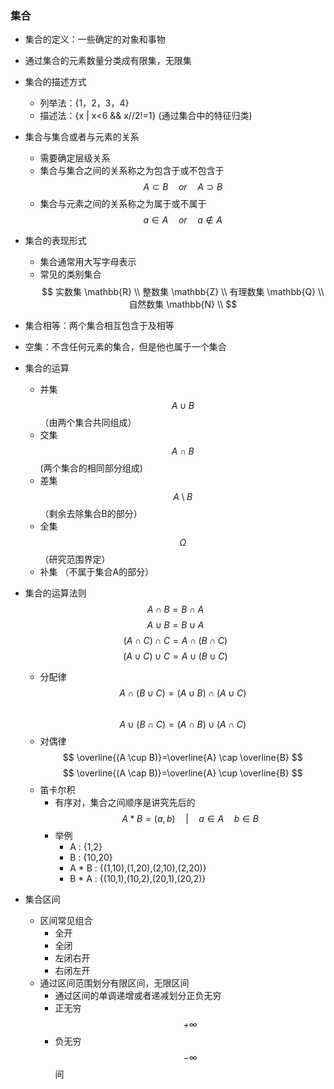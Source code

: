 ### 集合

- 集合的定义：一些确定的对象和事物 
- 通过集合的元素数量分类成有限集，无限集
- 集合的描述方式
  - 列举法：{1，2，3，4}
  - 描述法：{x | x<6 && x//2!=1} (通过集合中的特征归类) 
- 集合与集合或者与元素的关系
	- 需要确定层级关系
	- 集合与集合之间的关系称之为包含于或不包含于
    $$ A \subset B \quad or \quad A \supset B  $$ 
	- 集合与元素之间的关系称之为属于或不属于
	$$ a \in A \quad or \quad a \notin A  $$ 
- 集合的表现形式
	- 集合通常用大写字母表示
	- 常见的类别集合  
    $$
实数集 \mathbb{R} \\ 整数集 \mathbb{Z} \\ 有理数集 \mathbb{Q} \\ 自然数集 \mathbb{N} \\
    $$  
- 集合相等：两个集合相互包含于及相等
- 空集：不含任何元素的集合，但是他也属于一个集合  
- 集合的运算
	- 并集 $$ A \cup B $$ （由两个集合共同组成）
	- 交集 $$ A \cap B $$  (两个集合的相同部分组成)
	- 差集 $$ A \setminus B $$ （剩余去除集合B的部分）
	- 全集 $$ \Omega $$ （研究范围界定）
	- 补集 （不属于集合A的部分）

- 集合的运算法则
	 $$ A \cap B = B \cap A $$
	 $$ A \cup B = B \cup A $$
	 $$ (A \cap C) \cap C = A \cap (B \cap C) $$
	 $$ (A \cup C) \cup C = A \cup (B \cup C) $$  
	- 分配律
		 $$ A \cap (B \cup C) = (A \cup B) \cap (A \cup C) $$  
		 $$ A \cup (B \cap C) = (A \cap B) \cup (A \cap C) $$
	- 对偶律
		 $$ \overline{(A \cup B)}=\overline{A} \cap \overline{B} $$
		 $$ \overline{(A \cap B)}=\overline{A} \cup \overline{B}  $$
	- 笛卡尔积  
		- 有序对，集合之间顺序是讲究先后的
		$$ A * B = {(a,b) \quad|\quad a\in A \quad b \in B} $$
		- 举例 
			- A : {1,2}
			- B : {10,20}
			- A * B : {(1,10),(1,20),(2,10),(2,20)}
			- B * A : {(10,1),(10,2),(20,1),(20,2)}
- 集合区间 
	- 区间常见组合 
		- 全开
		- 全闭
		- 左闭右开
		- 右闭左开
	- 通过区间范围划分有限区间，无限区间
		- 通过区间的单调递增或者递减划分正负无穷
		- 正无穷 $$ +\infty $$
		- 负无穷 $$ -\infty $$
间